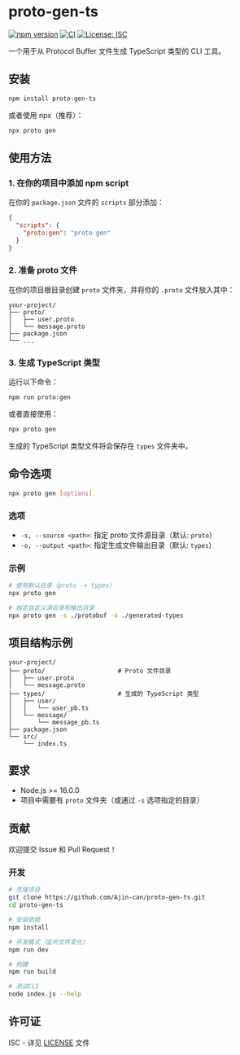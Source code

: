 # proto-gen-ts

[![npm version](https://badge.fury.io/js/proto-gen-ts.svg)](https://badge.fury.io/js/proto-gen-ts)
[![CI](https://github.com/Ajin-can/proto-gen-ts/workflows/CI/badge.svg)](https://github.com/Ajin-can/proto-gen-ts/actions)
[![License: ISC](https://img.shields.io/badge/License-ISC-blue.svg)](https://opensource.org/licenses/ISC)

一个用于从 Protocol Buffer 文件生成 TypeScript 类型的 CLI 工具。

## 安装

```bash
npm install proto-gen-ts
```

或者使用 npx（推荐）：

```bash
npx proto gen
```

## 使用方法

### 1. 在你的项目中添加 npm script

在你的 `package.json` 文件的 `scripts` 部分添加：

```json
{
  "scripts": {
    "proto:gen": "proto gen"
  }
}
```

### 2. 准备 proto 文件

在你的项目根目录创建 `proto` 文件夹，并将你的 `.proto` 文件放入其中：

```
your-project/
├── proto/
│   ├── user.proto
│   └── message.proto
├── package.json
└── ...
```

### 3. 生成 TypeScript 类型

运行以下命令：

```bash
npm run proto:gen
```

或者直接使用：

```bash
npx proto gen
```

生成的 TypeScript 类型文件将会保存在 `types` 文件夹中。

## 命令选项

```bash
npx proto gen [options]
```

### 选项

- `-s, --source <path>`: 指定 proto 文件源目录（默认: `proto`）
- `-o, --output <path>`: 指定生成文件输出目录（默认: `types`）

### 示例

```bash
# 使用默认目录（proto -> types）
npx proto gen

# 指定自定义源目录和输出目录
npx proto gen -s ./protobuf -o ./generated-types
```

## 项目结构示例

```
your-project/
├── proto/                    # Proto 文件目录
│   ├── user.proto
│   └── message.proto
├── types/                    # 生成的 TypeScript 类型
│   ├── user/
│   │   └── user_pb.ts
│   └── message/
│       └── message_pb.ts
├── package.json
└── src/
    └── index.ts
```

## 要求

- Node.js >= 16.0.0
- 项目中需要有 `proto` 文件夹（或通过 `-s` 选项指定的目录）

## 贡献

欢迎提交 Issue 和 Pull Request！

### 开发

```bash
# 克隆项目
git clone https://github.com/Ajin-can/proto-gen-ts.git
cd proto-gen-ts

# 安装依赖
npm install

# 开发模式（监听文件变化）
npm run dev

# 构建
npm run build

# 测试CLI
node index.js --help
```

## 许可证

ISC - 详见 [LICENSE](LICENSE) 文件
